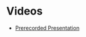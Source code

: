 # Videos
<!-- * [Demo 1](example.com)
* [Demo 2](example.com) -->
* [Prerecorded Presentation](https://youtu.be/EzEjxsUi2DQ)

